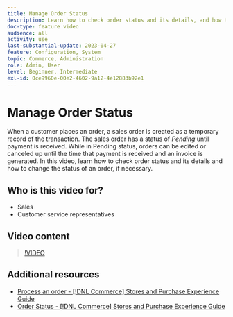 ```yaml
---
title: Manage Order Status
description: Learn how to check order status and its details, and how to change an order's status.
doc-type: feature video
audience: all
activity: use
last-substantial-update: 2023-04-27
feature: Configuration, System
topic: Commerce, Administration
role: Admin, User
level: Beginner, Intermediate
exl-id: 0ce9960e-00e2-4602-9a12-4e12883b92e1
---
```

# Manage Order Status

When a customer places an order, a sales order is created as a temporary record of the transaction. The sales order has a status of _Pending_ until payment is received. While in Pending status, orders can be edited or canceled up until the time that payment is received and an invoice is generated. In this video, learn how to check order status and its details and how to change the status of an order, if necessary.

## Who is this video for?

- Sales
- Customer service representatives 

## Video content

>[!VIDEO](https://video.tv.adobe.com/v/343935?quality=12&learn=on)

## Additional resources

- [Process an order - [!DNL Commerce] Stores and Purchase Experience Guide](https://experienceleague.adobe.com/docs/commerce-admin/stores-sales/order-management/orders/order-processing.html#process-an-order)
- [Order Status - [!DNL Commerce] Stores and Purchase Experience Guide](https://experienceleague.adobe.com/docs/commerce-admin/stores-sales/order-management/orders/order-status.html)

